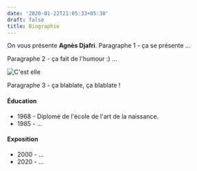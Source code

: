 ```yaml
---
date: '2020-01-22T21:05:33+05:30'
draft: false
title: Biographie
---
```

On vous présente **Agnès Djafri**. Paragraphe 1 - ça se présente ...

Paragraphe 2 - ça fait de l'humour :) ...

![C'est elle](/img/uploads/2019-portaitpalette.jpg?nf_resize=fit&w=1024&h=512)

Paragraphe 3 - ça blablate, ça blablate !

#### Éducation

* 1968 - Diplomé de l'école de l'art de la naissance.
* 1985 - ...

#### Exposition

* 2000 - ...
* 2020 - ...